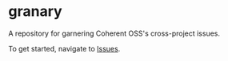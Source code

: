 # granary
A repository for garnering Coherent OSS's cross-project issues.

To get started, navigate to [Issues](https://github.com/coherent-oss/granary).
